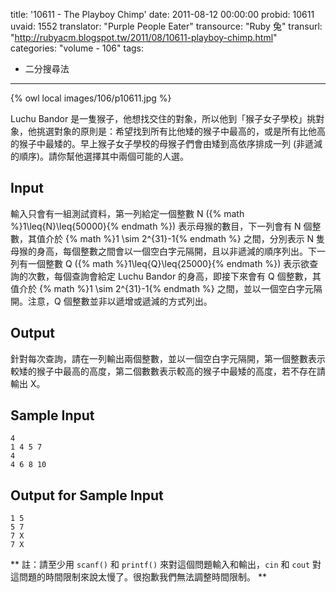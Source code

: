 title: '10611 - The Playboy Chimp'
date: 2011-08-12 00:00:00
probid: 10611
uvaid: 1552
translator: "Purple People Eater"
transource: "Ruby 兔"
transurl: "http://rubyacm.blogspot.tw/2011/08/10611-playboy-chimp.html"
categories: "volume - 106"
tags:
- 二分搜尋法
---

{% owl local images/106/p10611.jpg %}

Luchu Bandor 是一隻猴子，他想找交住的對象，所以他到「猴子女子學校」挑對象，他挑選對象的原則是：希望找到所有比他矮的猴子中最高的，或是所有比他高的猴子中最矮的。早上猴子女子學校的母猴子們會由矮到高依序排成一列 (非遞減的順序)。請你幫他選擇其中兩個可能的人選。

## Input ##

輸入只會有一組測試資料，第一列給定一個整數 N ({% math %}1\leq{N}\leq{50000}{% endmath %}) 表示母猴的數目，下一列會有 N 個整數，其值介於 {% math %}1 \sim 2^{31}-1{% endmath %} 之間，分別表示 N 隻母猴的身高，每個整數之間會以一個空白字元隔開，且以非遞減的順序列出。下一列有一個整數 Q ({% math %}1\leq{Q}\leq{25000}{% endmath %}) 表示欲查詢的次數，每個查詢會給定 Luchu Bandor 的身高，即接下來會有 Q 個整數，其值介於 {% math %}1 \sim 2^{31}-1{% endmath %} 之間，並以一個空白字元隔開。注意，Q 個整數並非以遞增或遞減的方式列出。

## Output ##

針對每次查詢，請在一列輸出兩個整數，並以一個空白字元隔開，第一個整數表示較矮的猴子中最高的高度，第二個數數表示較高的猴子中最矮的高度，若不存在請輸出 X。

## Sample Input ##

	4
	1 4 5 7
	4
	4 6 8 10

## Output for Sample Input ##

	1 5
	5 7
	7 X
	7 X

** 註：請至少用 `scanf()` 和 `printf()` 來對這個問題輸入和輸出，`cin` 和 `cout` 對這問題的時間限制來說太慢了。很抱歉我們無法調整時間限制。 **